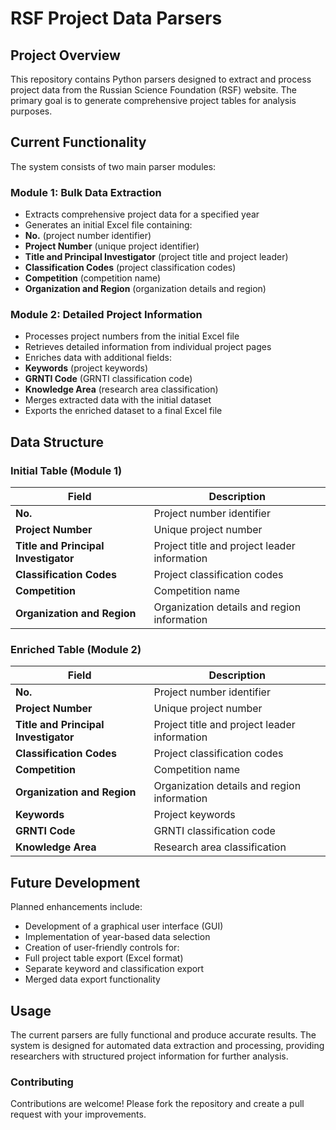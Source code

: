 # RSF Project Data Parsers

## Project Overview
This repository contains Python parsers designed to extract and process project data from the Russian Science Foundation (RSF) website. The primary goal is to generate comprehensive project tables for analysis purposes.

## Current Functionality
The system consists of two main parser modules:

### Module 1: Bulk Data Extraction
* Extracts comprehensive project data for a specified year
* Generates an initial Excel file containing:
 * **No.** (project number identifier)
 * **Project Number** (unique project identifier)
 * **Title and Principal Investigator** (project title and project leader)
 * **Classification Codes** (project classification codes)
 * **Competition** (competition name)
 * **Organization and Region** (organization details and region)

### Module 2: Detailed Project Information
* Processes project numbers from the initial Excel file
* Retrieves detailed information from individual project pages
* Enriches data with additional fields:
 * **Keywords** (project keywords)
 * **GRNTI Code** (GRNTI classification code)
 * **Knowledge Area** (research area classification)
* Merges extracted data with the initial dataset
* Exports the enriched dataset to a final Excel file

## Data Structure

### Initial Table (Module 1)
| Field | Description |
|-------|-------------|
| **No.** | Project number identifier |
| **Project Number** | Unique project number |
| **Title and Principal Investigator** | Project title and project leader information |
| **Classification Codes** | Project classification codes |
| **Competition** | Competition name |
| **Organization and Region** | Organization details and region information |

### Enriched Table (Module 2)
| Field | Description |
|-------|-------------|
| **No.** | Project number identifier |
| **Project Number** | Unique project number |
| **Title and Principal Investigator** | Project title and project leader information |
| **Classification Codes** | Project classification codes |
| **Competition** | Competition name |
| **Organization and Region** | Organization details and region information |
| **Keywords** | Project keywords |
| **GRNTI Code** | GRNTI classification code |
| **Knowledge Area** | Research area classification |

## Future Development
Planned enhancements include:
* Development of a graphical user interface (GUI)
* Implementation of year-based data selection
* Creation of user-friendly controls for:
 * Full project table export (Excel format)
 * Separate keyword and classification export
 * Merged data export functionality

## Usage
The current parsers are fully functional and produce accurate results. The system is designed for automated data extraction and processing, providing researchers with structured project information for further analysis.

### Contributing
Contributions are welcome! Please fork the repository and create a pull request with your improvements.

